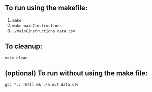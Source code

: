  ## To run using the makefile:
  1)    `make`
  2)    `make mainCinstructions`
  3)    `./mainCinstructions data.csv`
 
## To cleanup:
  `make clean`
 
 ## (optional) To run without using the make file: 
  `gcc *.c -Wall && ./a.out data.csv`
 